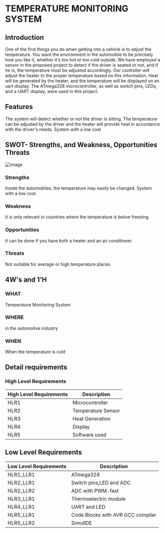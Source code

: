 # **TEMPERATURE MONITORING SYSTEM**

## **Introduction**

One of the first things you do when getting into a vehicle is to adjust the temperature. You want the environment in the automobile to be precisely how you like it, whether it's too hot or too cold outside. We have employed a sensor in the proposed project to detect if the driver is seated or not, and if he is, the temperature must be adjusted accordingly. Our controller will adjust the heater to the proper temperature based on this information. Heat will be generated by the heater, and the temperature will be displayed on an uart display. The ATmega328 microcontroller, as well as switch pins, LEDs, and a UART display, were used in this project.

## **Features**

The system will detect whether or not the driver is sitting.
The temperature can be adjusted by the driver
and the heater will provide heat in accordance with the driver's needs.
System with a low cost

## **SWOT- Strengths, and Weakness, Opportunities Threats**

![image](https://user-images.githubusercontent.com/101239044/164254545-da2c7aa3-0b7e-4791-b049-ea3e8dabac81.png)

### **Strengths**

Inside the automobiles, the temperature may easily be changed.
System with a low cost.

### **Weakness**

It is only relevant in countries where the temperature is below freezing.

### **Opportunities**

It can be done if you have both a heater and an air conditioner.

### **Threats**

Not suitable for average or high temperature places.

## **4W's and 1'H**

### **WHAT**

Temperature Monitoring System

### **WHERE**

in the automotive industry

### **WHEN**

When the temperature is cold

## **Detail requirements**

### **High Level Requirements**

<html>
<body>
<!--StartFragment-->

High Level Requirements | Description
-- | --
HLR1 | Microcontroller
HLR2 | Temperature Sensor
HLR3 | Heat Generation
HLR4 | Display
HLR5 | Software used

<!--EndFragment-->
</body>
</html>

## **Low Level Requirements**

<html>
<body>
<!--StartFragment-->

Low Level Requirements | Description
-- | --
HLR1_LLR1 | ATmega328
HLR2_LLR1 | Switch pins,LED and ADC
HLR2_LLR2 | ADC with PWM-fast
HLR3_LLR1 | Thermoelectric module
HLR4_LLR1 | UART and LED
HLR5_LLR1 | Code Blocks with AVR GCC compiler
HLR5_LLR2 | SimulIDE

<!--EndFragment-->
</body>
</html>

